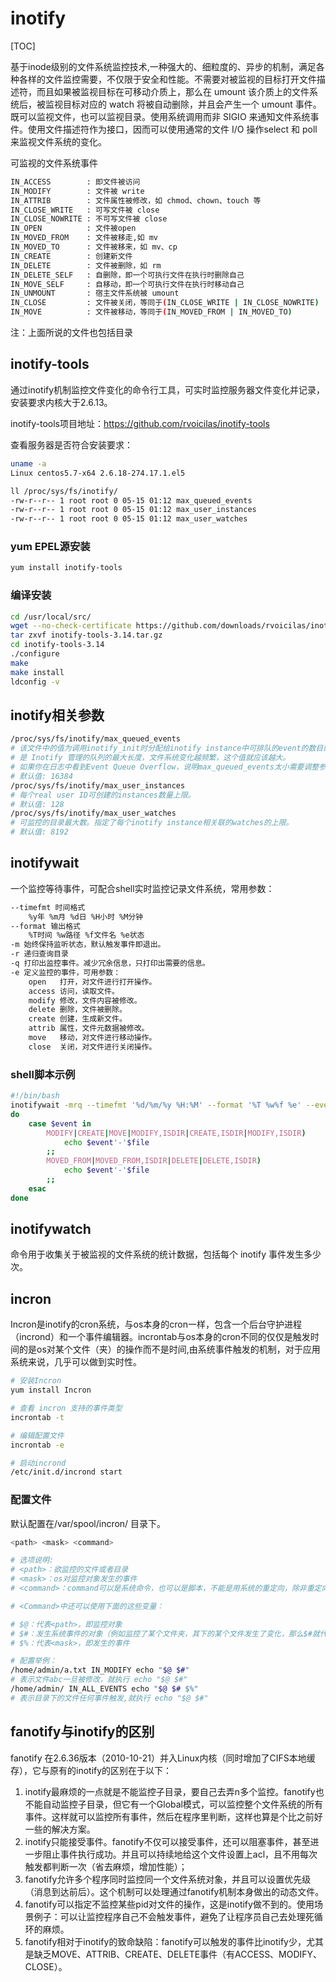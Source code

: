 # inotify

[TOC]

基于inode级别的文件系统监控技术,一种强大的、细粒度的、异步的机制，满足各种各样的文件监控需要，不仅限于安全和性能。不需要对被监视的目标打开文件描述符，而且如果被监视目标在可移动介质上，那么在 umount 该介质上的文件系统后，被监视目标对应的 watch 将被自动删除，并且会产生一个 umount 事件。既可以监视文件，也可以监视目录。使用系统调用而非 SIGIO 来通知文件系统事件。使用文件描述符作为接口，因而可以使用通常的文件 I/O 操作select 和 poll 来监视文件系统的变化。

可监视的文件系统事件

```bash
IN_ACCESS        : 即文件被访问
IN_MODIFY        : 文件被 write
IN_ATTRIB        : 文件属性被修改，如 chmod、chown、touch 等
IN_CLOSE_WRITE   : 可写文件被 close
IN_CLOSE_NOWRITE : 不可写文件被 close
IN_OPEN          : 文件被open
IN_MOVED_FROM    : 文件被移走,如 mv
IN_MOVED_TO      : 文件被移来，如 mv、cp
IN_CREATE        : 创建新文件
IN_DELETE        : 文件被删除，如 rm
IN_DELETE_SELF   : 自删除，即一个可执行文件在执行时删除自己
IN_MOVE_SELF     : 自移动，即一个可执行文件在执行时移动自己
IN_UNMOUNT       : 宿主文件系统被 umount
IN_CLOSE         : 文件被关闭，等同于(IN_CLOSE_WRITE | IN_CLOSE_NOWRITE)
IN_MOVE          : 文件被移动，等同于(IN_MOVED_FROM | IN_MOVED_TO)
```

注：上面所说的文件也包括目录

## inotify-tools

通过inotify机制监控文件变化的命令行工具，可实时监控服务器文件变化并记录，安装要求内核大于2.6.13。

inotify-tools项目地址：https://github.com/rvoicilas/inotify-tools

查看服务器是否符合安装要求：

```bash
uname -a
Linux centos5.7-x64 2.6.18-274.17.1.el5

ll /proc/sys/fs/inotify/
-rw-r--r-- 1 root root 0 05-15 01:12 max_queued_events
-rw-r--r-- 1 root root 0 05-15 01:12 max_user_instances
-rw-r--r-- 1 root root 0 05-15 01:12 max_user_watches
```

### yum EPEL源安装

```bash
yum install inotify-tools
```

### 编译安装

```bash
cd /usr/local/src/
wget --no-check-certificate https://github.com/downloads/rvoicilas/inotify-tools/inotify-tools-3.14.tar.gz
tar zxvf inotify-tools-3.14.tar.gz
cd inotify-tools-3.14
./configure
make
make install
ldconfig -v
```

## inotify相关参数

```bash
/proc/sys/fs/inotify/max_queued_events
# 该文件中的值为调用inotify_init时分配给inotify instance中可排队的event的数目的最大值，超出这个值得事件被丢弃，但会触发IN_Q_OVERFLOW事件。
# 是 Inotify 管理的队列的最大长度，文件系统变化越频繁，这个值就应该越大。
# 如果你在日志中看到Event Queue Overflow，说明max_queued_events太小需要调整参数后再次使用。
# 默认值: 16384 
/proc/sys/fs/inotify/max_user_instances
# 每个real user ID可创建的instances数量上限。
# 默认值: 128
/proc/sys/fs/inotify/max_user_watches
# 可监控的目录最大数。指定了每个inotify instance相关联的watches的上限。
# 默认值: 8192 
```

## inotifywait
一个监控等待事件，可配合shell实时监控记录文件系统，常用参数：

```bash
--timefmt 时间格式
    %y年 %m月 %d日 %H小时 %M分钟
--format 输出格式
    %T时间 %w路径 %f文件名 %e状态
-m 始终保持监听状态，默认触发事件即退出。
-r 递归查询目录
-q 打印出监控事件。减少冗余信息，只打印出需要的信息。
-e 定义监控的事件，可用参数：
    open   打开，对文件进行打开操作。
    access 访问，读取文件。
    modify 修改，文件内容被修改。
    delete 删除，文件被删除。
    create 创建，生成新文件。
    attrib 属性，文件元数据被修改。
    move   移动，对文件进行移动操作。
    close  关闭，对文件进行关闭操作。
```

### shell脚本示例

```bash
#!/bin/bash
inotifywait -mrq --timefmt '%d/%m/%y %H:%M' --format '%T %w%f %e' --event modify,delete,create,attrib /home/admin | while read \ date time file event
do
    case $event in
        MODIFY|CREATE|MOVE|MODIFY,ISDIR|CREATE,ISDIR|MODIFY,ISDIR)
            echo $event'-'$file
        ;;
        MOVED_FROM|MOVED_FROM,ISDIR|DELETE|DELETE,ISDIR)
            echo $event'-'$file
        ;;
    esac
done
```
## inotifywatch

命令用于收集关于被监视的文件系统的统计数据，包括每个 inotify 事件发生多少次。

## incron

Incron是inotify的cron系统，与os本身的cron一样，包含一个后台守护进程（incrond）和一个事件编辑器。incrontab与os本身的cron不同的仅仅是触发时间的是os对某个文件（夹）的操作而不是时间,由系统事件触发的机制，对于应用系统来说，几乎可以做到实时性。

```bash
# 安装Incron
yum install Incron

# 查看 incron 支持的事件类型
incrontab -t

# 编辑配置文件
incrontab -e

# 启动incrond
/etc/init.d/incrond start
```

### 配置文件

默认配置在/var/spool/incron/ 目录下。

```bash
<path> <mask> <command>

# 选项说明:
# <path>：欲监控的文件或者目录
# <mask>：os对监控对象发生的事件
# <command>：command可以是系统命令，也可以是脚本，不能是用系统的重定向，除非重定向写在脚本中。

# <Command>中还可以使用下面的这些变量：

# $@：代表<path>，即监控对象
# $#：发生系统事件的对象（例如监控了某个文件夹，其下的某个文件发生了变化，那么$#就代表了该文件名）
# $%：代表<mask>，即发生的事件

# 配置举例：
/home/admin/a.txt IN_MODIFY echo "$@ $#"
# 表示文件abc一旦被修改，就执行 echo "$@ $#"
/home/admin/ IN_ALL_EVENTS echo "$@ $# $%"
# 表示目录下的文件任何事件触发,就执行 echo "$@ $#"
```


## fanotify与inotify的区别

fanotify 在2.6.36版本（2010-10-21）并入Linux内核（同时增加了CIFS本地缓存），它与原有的inotify的区别在于以下：  
1. inotify最麻烦的一点就是不能监控子目录，要自己去弄n多个监控。fanotify也不能自动监控子目录，但它有一个Global模式，可以监控整个文件系统的所有事件。这样就可以监控所有事件，然后在程序里判断，这样也算是个比之前好一些的解决方案。  
2. inotify只能接受事件。fanotify不仅可以接受事件，还可以阻塞事件，甚至进一步阻止事件执行成功。并且可以持续地给这个文件设置上acl，且不用每次触发都判断一次（省去麻烦，增加性能）；  
3. fanotify允许多个程序同时监控同一个文件系统对象，并且可以设置优先级（消息到达前后）。这个机制可以处理通过fanotify机制本身做出的动态文件。
4. fanotify可以指定不监控某些pid对文件的操作，这是inotify做不到的。使用场景例子：可以让监控程序自己不会触发事件，避免了让程序员自己去处理死循环的麻烦。
5. fanotify相对于inotify的致命缺陷：fanotify可以触发的事件比inotify少，尤其是缺乏MOVE、ATTRIB、CREATE、DELETE事件（有ACCESS、MODIFY、CLOSE）。
